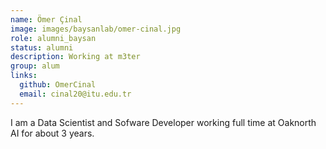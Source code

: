 ```yaml
---
name: Ömer Çinal
image: images/baysanlab/omer-cinal.jpg
role: alumni_baysan
status: alumni
description: Working at m3ter
group: alum
links:
  github: OmerCinal
  email: cinal20@itu.edu.tr
---
```


I am a Data Scientist and Sofware Developer working full time at Oaknorth AI for about 3 years. 
